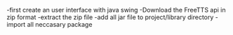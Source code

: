 -first create an user  interface with java swing
-Download the FreeTTS api in zip format
-extract the zip file
-add all jar file to project/library directory
-import all neccasary package

